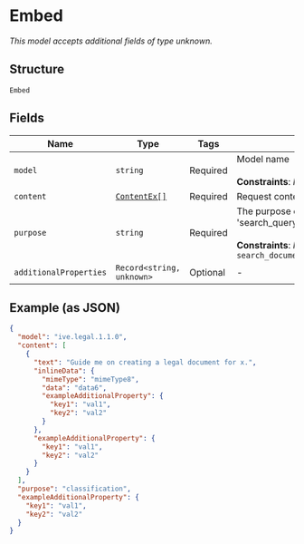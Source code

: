
# Embed

*This model accepts additional fields of type unknown.*

## Structure

`Embed`

## Fields

| Name | Type | Tags | Description |
|  --- | --- | --- | --- |
| `model` | `string` | Required | Model name<br><br>**Constraints**: *Maximum Length*: `50` |
| `content` | [`ContentEx[]`](../../doc/models/content-ex.md) | Required | Request content |
| `purpose` | `string` | Required | The purpose of the embed, it could be 'search_document', 'search_query', 'classification', o 'clustering'.<br><br>**Constraints**: *Maximum Length*: `50`, *Pattern*: `search_document\|search_query\|classification\|clustering` |
| `additionalProperties` | `Record<string, unknown>` | Optional | - |

## Example (as JSON)

```json
{
  "model": "ive.legal.1.1.0",
  "content": [
    {
      "text": "Guide me on creating a legal document for x.",
      "inlineData": {
        "mimeType": "mimeType8",
        "data": "data6",
        "exampleAdditionalProperty": {
          "key1": "val1",
          "key2": "val2"
        }
      },
      "exampleAdditionalProperty": {
        "key1": "val1",
        "key2": "val2"
      }
    }
  ],
  "purpose": "classification",
  "exampleAdditionalProperty": {
    "key1": "val1",
    "key2": "val2"
  }
}
```

